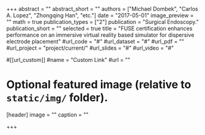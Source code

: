 +++
abstract = ""
abstract_short = ""
authors = ["Michael Dombek", "Carlos A. Lopez", "Zhongqing Han", "etc."]
date = "2017-05-01"
image_preview = ""
math = true
publication_types = ["2"]
publication = "Surgical Endoscopy."
publication_short = ""
selected = true
title = "FUSE certification enhances performance on an immersive virtual reality based simulator for dispersive electrode placement"
#url_code = "#"
#url_dataset = "#"
#url_pdf = ""
#url_project = "project/current/"
#url_slides = "#"
#url_video = "#"

#[[url_custom]]
#name = "Custom Link"
#url = ""

# Optional featured image (relative to `static/img/` folder).
[header]
image = ""
caption = ""

+++

